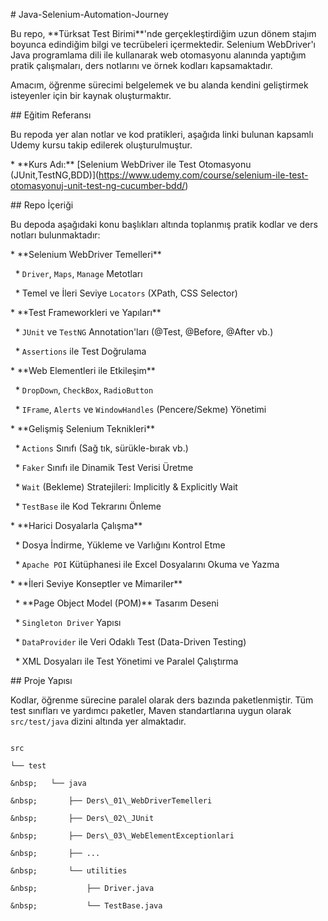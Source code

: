 \# Java-Selenium-Automation-Journey





Bu repo, \*\*Türksat Test Birimi\*\*'nde gerçekleştirdiğim uzun dönem stajım boyunca edindiğim bilgi ve tecrübeleri içermektedir. Selenium WebDriver'ı Java programlama dili ile kullanarak web otomasyonu alanında yaptığım pratik çalışmaları, ders notlarını ve örnek kodları kapsamaktadır.



Amacım, öğrenme sürecimi belgelemek ve bu alanda kendini geliştirmek isteyenler için bir kaynak oluşturmaktır.



\##  Eğitim Referansı



Bu repoda yer alan notlar ve kod pratikleri, aşağıda linki bulunan kapsamlı Udemy kursu takip edilerek oluşturulmuştur.



\* \*\*Kurs Adı:\*\* \[Selenium WebDriver ile Test Otomasyonu (JUnit,TestNG,BDD)](https://www.udemy.com/course/selenium-ile-test-otomasyonuj-unit-test-ng-cucumber-bdd/)



\##  Repo İçeriği



Bu depoda aşağıdaki konu başlıkları altında toplanmış pratik kodlar ve ders notları bulunmaktadır:



\* \*\*Selenium WebDriver Temelleri\*\*

&nbsp;   \* `Driver`, `Maps`, `Manage` Metotları

&nbsp;   \* Temel ve İleri Seviye `Locators` (XPath, CSS Selector)

\* \*\*Test Frameworkleri ve Yapıları\*\*

&nbsp;   \* `JUnit` ve `TestNG` Annotation'ları (@Test, @Before, @After vb.)

&nbsp;   \* `Assertions` ile Test Doğrulama

\* \*\*Web Elementleri ile Etkileşim\*\*

&nbsp;   \* `DropDown`, `CheckBox`, `RadioButton`

&nbsp;   \* `IFrame`, `Alerts` ve `WindowHandles` (Pencere/Sekme) Yönetimi

\* \*\*Gelişmiş Selenium Teknikleri\*\*

&nbsp;   \* `Actions` Sınıfı (Sağ tık, sürükle-bırak vb.)

&nbsp;   \* `Faker` Sınıfı ile Dinamik Test Verisi Üretme

&nbsp;   \* `Wait` (Bekleme) Stratejileri: Implicitly \& Explicitly Wait

&nbsp;   \* `TestBase` ile Kod Tekrarını Önleme

\* \*\*Harici Dosyalarla Çalışma\*\*

&nbsp;   \* Dosya İndirme, Yükleme ve Varlığını Kontrol Etme

&nbsp;   \* `Apache POI` Kütüphanesi ile Excel Dosyalarını Okuma ve Yazma

\* \*\*İleri Seviye Konseptler ve Mimariler\*\*

&nbsp;   \* \*\*Page Object Model (POM)\*\* Tasarım Deseni

&nbsp;   \* `Singleton Driver` Yapısı

&nbsp;   \* `DataProvider` ile Veri Odaklı Test (Data-Driven Testing)

&nbsp;   \* XML Dosyaları ile Test Yönetimi ve Paralel Çalıştırma



\##  Proje Yapısı



Kodlar, öğrenme sürecine paralel olarak ders bazında paketlenmiştir. Tüm test sınıfları ve yardımcı paketler, Maven standartlarına uygun olarak `src/test/java` dizini altında yer almaktadır.



```

src

└── test

&nbsp;   └── java

&nbsp;       ├── Ders\_01\_WebDriverTemelleri

&nbsp;       ├── Ders\_02\_JUnit

&nbsp;       ├── Ders\_03\_WebElementExceptionlari

&nbsp;       ├── ...

&nbsp;       └── utilities

&nbsp;           ├── Driver.java

&nbsp;           └── TestBase.java

```



